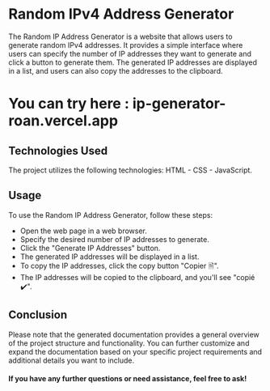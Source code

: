﻿# Random IPv4 Address Generator

The Random IP Address Generator is a website that allows users to generate random IPv4 addresses. It provides a simple interface where users can specify the number of IP addresses they want to generate and click a button to generate them. The generated IP addresses are displayed in a list, and users can also copy the addresses to the clipboard.

# You can try here : ip-generator-roan.vercel.app

## Technologies Used

The project utilizes the following technologies: HTML - CSS - JavaScript.

## Usage

To use the Random IP Address Generator, follow these steps:
- Open the web page in a web browser.
- Specify the desired number of IP addresses to generate.
- Click the "Generate IP Addresses" button.
- The generated IP addresses will be displayed in a list.
- To copy the IP addresses, click the copy button "Copier 🗎".
- The IP addresses will be copied to the clipboard, and you'll see "copié ✔️".

## Conclusion

Please note that the generated documentation provides a general overview of the project structure and functionality. You can further customize and expand the documentation based on your specific project requirements and additional details you want to include.

#### If you have any further questions or need assistance, feel free to ask!
